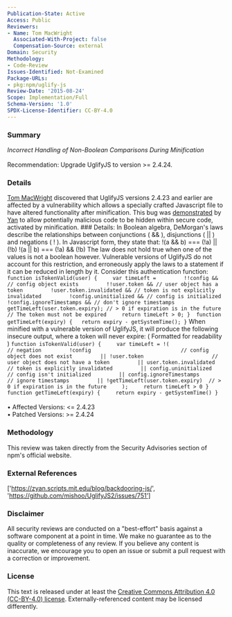 ```yaml
---
Publication-State: Active
Access: Public
Reviewers:
- Name: Tom MacWright
  Associated-With-Project: false
  Compensation-Source: external
Domain: Security
Methodology:
- Code-Review
Issues-Identified: Not-Examined
Package-URLs:
- pkg:npm/uglify-js
Review-Date: '2015-08-24'
Scope: Implementation/Full
Schema-Version: '1.0'
SPDX-License-Identifier: CC-BY-4.0
---
```

### Summary
*Incorrect Handling of Non-Boolean Comparisons During Minification*<br><br>Recommendation: Upgrade UglifyJS to version >= 2.4.24.
### Details
[Tom MacWright](https://github.com/mishoo/UglifyJS2/issues/751) discovered that UglifyJS versions 2.4.23 and earlier are affected by a vulnerability which allows a specially crafted Javascript file to have altered functionality after minification. This bug was [demonstrated](https://zyan.scripts.mit.edu/blog/backdooring-js/) by [Yan](https://twitter.com/bcrypt) to allow potentially malicious code to be hidden within secure code, activated by minification.   ### Details:  In Boolean algebra, DeMorgan's laws describe the relationships between conjunctions ( && ), disjunctions ( || ) and negations ( ! ). In Javascript form, they state that:  !(a && b) === (!a) || (!b)  !(a || b) === (!a) && (!b)  The law does not hold true when one of the values is not a boolean however.  Vulnerable versions of UglifyJS do not account for this restriction, and erroneously apply the laws to a statement if it can be reduced in length by it.  Consider this authentication function:  ``` function isTokenValid(user) {     var timeLeft =         !!config && // config object exists         !!user.token && // user object has a token         !user.token.invalidated && // token is not explicitly invalidated         !config.uninitialized && // config is initialized         !config.ignoreTimestamps && // don't ignore timestamps         getTimeLeft(user.token.expiry); // > 0 if expiration is in the future      // The token must not be expired     return timeLeft > 0; }  function getTimeLeft(expiry) {   return expiry - getSystemTime(); } ``` When minified with a vulnerable version of UglifyJS, it will produce the following insecure output, where a token will never expire:  ( Formatted for readability )  ``` function isTokenValid(user) {     var timeLeft = !(                       // negation         !config                             // config object does not exist         || !user.token                      // user object does not have a token         || user.token.invalidated           // token is explicitly invalidated         || config.uninitialized             // config isn't initialized         || config.ignoreTimestamps          // ignore timestamps         || !getTimeLeft(user.token.expiry)  // > 0 if expiration is in the future     );     return timeLeft > 0 }  function getTimeLeft(expiry) {     return expiry - getSystemTime() } ```
<br><br>• Affected Versions: <= 2.4.23
<br>• Patched Versions: >= 2.4.24
### Methodology
This review was taken directly from the Security Advisories section of npm's official website.
### External References
['https://zyan.scripts.mit.edu/blog/backdooring-js/', 'https://github.com/mishoo/UglifyJS2/issues/751']
### Disclaimer
All security reviews are conducted on a "best-effort" basis against a software component at a point in time. We make no guarantee as to the quality or completeness of any review. If you believe any content is inaccurate, we encourage you to open an issue or submit a pull request with a correction or improvement.
### License
This text is released under at least the [Creative Commons Attribution 4.0 (CC-BY-4.0) license](https://creativecommons.org/licenses/by/4.0/legalcode.txt). Externally-referenced content may be licensed differently.

